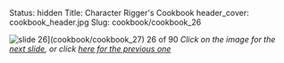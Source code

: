 Status: hidden
Title: Character Rigger's Cookbook
header_cover: cookbook_header.jpg
Slug: cookbook/cookbook_26

![slide 26](https://dl.dropboxusercontent.com/u/2977490/presentations/cookbook/img26.jpg)](cookbook/cookbook_27)
26 of 90
_Click on the image for the [next slide](cookbook/cookbook_27), or click [here for the previous one](cookbook/cookbook_25)_
